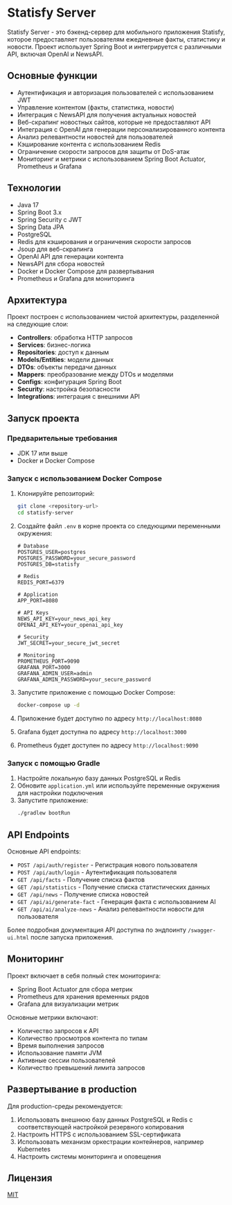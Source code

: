 # Statisfy Server

Statisfy Server - это бэкенд-сервер для мобильного приложения Statisfy, которое предоставляет пользователям ежедневные факты, статистику и новости. Проект использует Spring Boot и интегрируется с различными API, включая OpenAI и NewsAPI.

## Основные функции

- Аутентификация и авторизация пользователей с использованием JWT
- Управление контентом (факты, статистика, новости)
- Интеграция с NewsAPI для получения актуальных новостей
- Веб-скрапинг новостных сайтов, которые не предоставляют API
- Интеграция с OpenAI для генерации персонализированного контента
- Анализ релевантности новостей для пользователей
- Кэширование контента с использованием Redis
- Ограничение скорости запросов для защиты от DoS-атак
- Мониторинг и метрики с использованием Spring Boot Actuator, Prometheus и Grafana

## Технологии

- Java 17
- Spring Boot 3.x
- Spring Security с JWT
- Spring Data JPA
- PostgreSQL
- Redis для кэширования и ограничения скорости запросов
- Jsoup для веб-скрапинга
- OpenAI API для генерации контента
- NewsAPI для сбора новостей
- Docker и Docker Compose для развертывания
- Prometheus и Grafana для мониторинга

## Архитектура

Проект построен с использованием чистой архитектуры, разделенной на следующие слои:

- **Controllers**: обработка HTTP запросов
- **Services**: бизнес-логика
- **Repositories**: доступ к данным
- **Models/Entities**: модели данных
- **DTOs**: объекты передачи данных
- **Mappers**: преобразование между DTOs и моделями
- **Configs**: конфигурация Spring Boot
- **Security**: настройка безопасности
- **Integrations**: интеграция с внешними API

## Запуск проекта

### Предварительные требования

- JDK 17 или выше
- Docker и Docker Compose

### Запуск с использованием Docker Compose

1. Клонируйте репозиторий:
   ```bash
   git clone <repository-url>
   cd statisfy-server
   ```

2. Создайте файл `.env` в корне проекта со следующими переменными окружения:
   ```
   # Database
   POSTGRES_USER=postgres
   POSTGRES_PASSWORD=your_secure_password
   POSTGRES_DB=statisfy

   # Redis
   REDIS_PORT=6379

   # Application
   APP_PORT=8080
   
   # API Keys
   NEWS_API_KEY=your_news_api_key
   OPENAI_API_KEY=your_openai_api_key
   
   # Security
   JWT_SECRET=your_secure_jwt_secret
   
   # Monitoring
   PROMETHEUS_PORT=9090
   GRAFANA_PORT=3000
   GRAFANA_ADMIN_USER=admin
   GRAFANA_ADMIN_PASSWORD=your_secure_password
   ```

3. Запустите приложение с помощью Docker Compose:
   ```bash
   docker-compose up -d
   ```

4. Приложение будет доступно по адресу `http://localhost:8080`
5. Grafana будет доступна по адресу `http://localhost:3000`
6. Prometheus будет доступен по адресу `http://localhost:9090`

### Запуск с помощью Gradle

1. Настройте локальную базу данных PostgreSQL и Redis
2. Обновите `application.yml` или используйте переменные окружения для настройки подключения
3. Запустите приложение:
   ```bash
   ./gradlew bootRun
   ```

## API Endpoints

Основные API endpoints:

- `POST /api/auth/register` - Регистрация нового пользователя
- `POST /api/auth/login` - Аутентификация пользователя
- `GET /api/facts` - Получение списка фактов
- `GET /api/statistics` - Получение списка статистических данных
- `GET /api/news` - Получение списка новостей
- `GET /api/ai/generate-fact` - Генерация факта с использованием AI
- `GET /api/ai/analyze-news` - Анализ релевантности новости для пользователя

Более подробная документация API доступна по эндпоинту `/swagger-ui.html` после запуска приложения.

## Мониторинг

Проект включает в себя полный стек мониторинга:

- Spring Boot Actuator для сбора метрик
- Prometheus для хранения временных рядов
- Grafana для визуализации метрик

Основные метрики включают:
- Количество запросов к API
- Количество просмотров контента по типам
- Время выполнения запросов
- Использование памяти JVM
- Активные сессии пользователей
- Количество превышений лимита запросов

## Развертывание в production

Для production-среды рекомендуется:

1. Использовать внешнюю базу данных PostgreSQL и Redis с соответствующей настройкой резервного копирования
2. Настроить HTTPS с использованием SSL-сертификата
3. Использовать механизм оркестрации контейнеров, например Kubernetes
4. Настроить системы мониторинга и оповещения

## Лицензия

[MIT](LICENSE) 